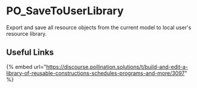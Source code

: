 # PO_SaveToUserLibrary

Export and save all resource objects from the current model to local user&apos;s resource library.

## Useful Links

{% embed url="https://discourse.pollination.solutions/t/build-and-edit-a-library-of-reusable-constructions-schedules-programs-and-more/3097" %}

